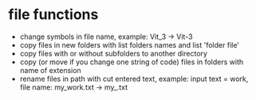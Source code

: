 # file functions

- change symbols in file name, example: Vit_3 -> Vit-3
- copy files in new folders with list folders names and list 'folder file'
- copy files with or without subfolders to another directory
- copy (or move if you change one string of code) files in folders with name of extension
- rename files in path with cut entered text, example: input text = work, file name: my_work.txt -> my_.txt
